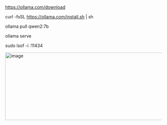 https://ollama.com/download

curl -fsSL https://ollama.com/install.sh | sh

ollama pull qwen2:7b

ollama serve

sudo lsof -i :11434 

<img width="650" height="218" alt="image" src="https://github.com/user-attachments/assets/e346b5cd-4add-419e-9e13-a5c2e7ebd5cc" />
